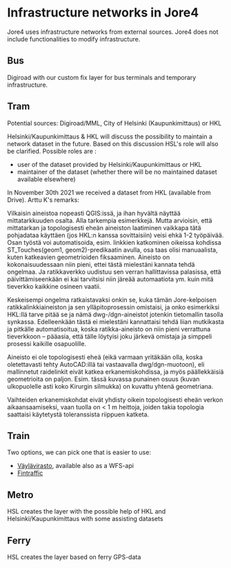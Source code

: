 # Infrastructure networks in Jore4

Jore4 uses infrastructure networks from external sources. Jore4 does not include functionalities to modify infrastructure.

## Bus

Digiroad with our custom fix layer for bus terminals and temporary infrastructure.

## Tram

Potential sources: Digiroad/MML, City of Helsinki (Kaupunkimittaus) or HKL

Helsinki/Kaupunkimittaus & HKL will discuss the possibility to maintain a network dataset in the future. Based on this discussion HSL's role will also be clarified. Possible roles are :
- user of the dataset provided by Helsinki/Kaupunkimittaus or HKL
- maintainer of the dataset (whether there will be no maintained dataset available elsewhere)

In November 30th 2021 we received a dataset from HKL (available from Drive). Arttu K's remarks:

Vilkaisin aineistoa nopeasti QGIS:issä, ja ihan hyvältä näyttää mittatarkkuuden osalta. Alla tarkempia esimerkkejä. Mutta arvioisin, että mittatarkan ja topologisesti eheän aineiston laatiminen vaikkapa tätä pohjadataa käyttäen (jos HKL:n kanssa sovittaisiin) veisi ehkä 1-2 työpäivää. Osan työstä voi automatisoida, esim. linkkien katkominen oikeissa kohdissa ST_Touches(geom1, geom2)-predikaatin avulla, osa taas olisi manuaalista, kuten katkeavien geometrioiden fiksaaminen. Aineisto on kokonaisuudessaan niin pieni, ettei tästä mielestäni kannata tehdä ongelmaa. Ja ratikkaverkko uudistuu sen verran hallittavissa palasissa, että päivittämiseenkään ei kai tarvitsisi niin järeää automaatiota ym. kuin mitä tieverkko kaikkine osineen vaatii.

Keskeisempi ongelma ratkaistavaksi onkin se, kuka tämän Jore-kelpoisen ratikkalinkkiaineiston ja sen ylläpitoprosessin omistaisi, ja onko esimerkiksi HKL:llä tarve pitää se ja nämä dwg-/dgn-aineistot jotenkin tietomallin tasolla synkassa. Edelleenkään tästä ei mielestäni kannattaisi tehdä liian mutkikasta ja pitkälle automatisoitua, koska ratikka-aineisto on niin pieni verrattuna tieverkkoon – pääasia, että tälle löytyisi joku järkevä omistaja ja simppeli prosessi kaikille osapuolille.

Aineisto ei ole topologisesti eheä (eikä varmaan yritäkään olla, koska oletettavasti tehty AutoCAD:illä tai vastaavalla dwg/dgn-muotoon), eli mallinnetut raidelinkit eivät katkea erkanemiskohdissa, ja myös päällekkäisiä geometrioita on paljon. Esim. tässä kuvassa punainen osuus (kuvan ulkopuolelle asti koko Kirurgin silmukka) on kuvattu yhtenä geometriana. 

Vaihteiden erkanemiskohdat eivät yhdisty oikein topologisesti eheän verkon aikaansaamiseksi, vaan tuolla on < 1 m heittoja, joiden takia topologia saattaisi käytetystä toleranssista riippuen katketa.

## Train

Two options, we can pick one that is easier to use:
- [Väylävirasto](https://julkinen.vayla.fi/oskari/?zoomLevel=2&coord=429230.65625_6755196&mapLayers=1+100+default,481+100+avoin:ratko_line&uuid=e139ce6f-ad06-4d64-a49f-b7e57c27e81d&noSavedState=true&showIntro=false), available also as a WFS-api
- [Fintraffic](https://rata.digitraffic.fi/infra-api/)

## Metro

HSL creates the layer with the possible help of HKL and Helsinki/Kaupunkimittaus with some assisting datasets

## Ferry

HSL creates the layer based on ferry GPS-data
